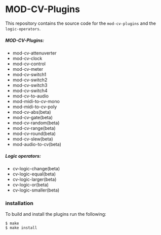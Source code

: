 # MOD-CV-Plugins

This repository contains the source code for the `mod-cv-plugins` and the `logic-operators`.

##### MOD-CV-Plugins:
* mod-cv-attenuverter
* mod-cv-clock
* mod-cv-control
* mod-cv-meter
* mod-cv-switch1
* mod-cv-switch2
* mod-cv-switch3
* mod-cv-switch4
* mod-cv-to-audio
* mod-midi-to-cv-mono
* mod-midi-to-cv-poly
* mod-cv-abs(beta)
* mod-cv-gate(beta)
* mod-cv-random(beta)
* mod-cv-range(beta)
* mod-cv-round(beta)
* mod-cv-slew(beta)
* mod-audio-to-cv(beta)

##### Logic operators:
* cv-logic-change(beta)
* cv-logic-equal(beta)
* cv-logic-larger(beta)
* cv-logic-or(beta)
* cv-logic-smaller(beta)

### installation

To build and install the plugins run the following:
```
$ make
$ make install
```

